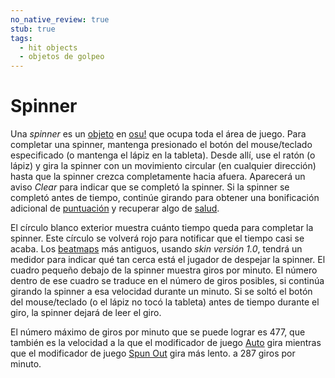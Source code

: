 ```yaml
---
no_native_review: true
stub: true
tags:
  - hit objects
  - objetos de golpeo
---
```


# Spinner

Una *spinner* es un [objeto](/wiki/Gameplay/Hit_object) en [osu!](/wiki/Game_mode/osu!) que ocupa toda el área de juego. Para completar una spinner, mantenga presionado el botón del mouse/teclado especificado (o mantenga el lápiz en la tableta). Desde allí, use el ratón (o lápiz) y gira la spinner con un movimiento circular (en cualquier dirección) hasta que la spinner crezca completamente hacia afuera. Aparecerá un aviso *Clear* para indicar que se completó la spinner. Si la spinner se completó antes de tiempo, continúe girando para obtener una bonificación adicional de [puntuación](/wiki/Gameplay/Score) y recuperar algo de [salud](/wiki/Gameplay/Health).

El círculo blanco exterior muestra cuánto tiempo queda para completar la spinner. Este círculo se volverá rojo para notificar que el tiempo casi se acaba. Los [beatmaps](/wiki/Beatmap) más antiguos, usando *skin versión 1.0*, tendrá un medidor para indicar qué tan cerca está el jugador de despejar la spinner. El cuadro pequeño debajo de la spinner muestra giros por minuto. El número dentro de ese cuadro se traduce en el número de giros posibles, si continúa girando la spinner a esa velocidad durante un minuto. Si se soltó el botón del mouse/teclado (o el lápiz no tocó la tableta) antes de tiempo durante el giro, la spinner dejará de leer el giro.

El número máximo de giros por minuto que se puede lograr es 477, que también es la velocidad a la que el modificador de juego [Auto](/wiki/Gameplay/Game_modifier/Auto) gira mientras que el modificador de juego [Spun Out](/wiki/Gameplay/Game_modifier/Spun_Out) gira más lento. a 287 giros por minuto.
